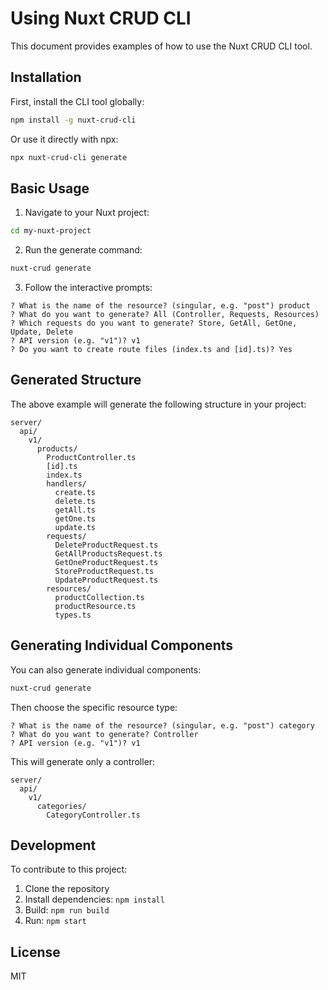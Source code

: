 # Using Nuxt CRUD CLI

This document provides examples of how to use the Nuxt CRUD CLI tool.

## Installation

First, install the CLI tool globally:

```bash
npm install -g nuxt-crud-cli
```

Or use it directly with npx:

```bash
npx nuxt-crud-cli generate
```

## Basic Usage

1. Navigate to your Nuxt project:

```bash
cd my-nuxt-project
```

2. Run the generate command:

```bash
nuxt-crud generate
```

3. Follow the interactive prompts:

```
? What is the name of the resource? (singular, e.g. "post") product
? What do you want to generate? All (Controller, Requests, Resources)
? Which requests do you want to generate? Store, GetAll, GetOne, Update, Delete
? API version (e.g. "v1")? v1
? Do you want to create route files (index.ts and [id].ts)? Yes
```

## Generated Structure

The above example will generate the following structure in your project:

```
server/
  api/
    v1/
      products/
        ProductController.ts
        [id].ts
        index.ts
        handlers/
          create.ts
          delete.ts
          getAll.ts
          getOne.ts
          update.ts
        requests/
          DeleteProductRequest.ts
          GetAllProductsRequest.ts
          GetOneProductRequest.ts
          StoreProductRequest.ts
          UpdateProductRequest.ts
        resources/
          productCollection.ts
          productResource.ts
          types.ts
```

## Generating Individual Components

You can also generate individual components:

```bash
nuxt-crud generate
```

Then choose the specific resource type:

```
? What is the name of the resource? (singular, e.g. "post") category
? What do you want to generate? Controller
? API version (e.g. "v1")? v1
```

This will generate only a controller:

```
server/
  api/
    v1/
      categories/
        CategoryController.ts
```

## Development

To contribute to this project:

1. Clone the repository
2. Install dependencies: `npm install`
3. Build: `npm run build`
4. Run: `npm start`

## License

MIT
